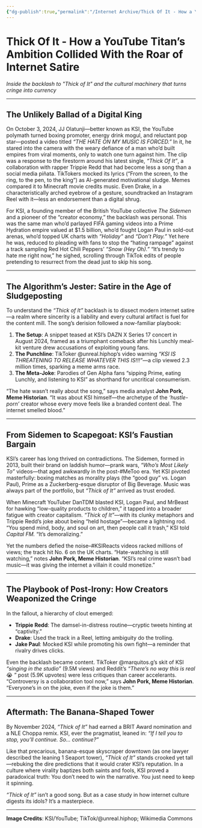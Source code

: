 ```yaml
---
{"dg-publish":true,"permalink":"/Internet Archive/Thick Of It - How a YouTube Titan’s Ambition Collided With the Roar of Internet Satire/"}
---
```


# Thick Of It - How a YouTube Titan’s Ambition Collided With the Roar of Internet Satire  
_Inside the backlash to "Thick of It" and the cultural machinery that turns cringe into currency_

---

## The Unlikely Ballad of a Digital King

On October 3, 2024, JJ Olatunji—better known as KSI, the YouTube polymath turned boxing promoter, energy drink mogul, and reluctant pop star—posted a video titled _“THE HATE ON MY MUSIC IS FORCED.”_ In it, he stared into the camera with the weary defiance of a man who’d built empires from viral moments, only to watch one turn against him. The clip was a response to the firestorm around his latest single, _“Thick Of It”_, a collaboration with rapper Trippie Redd that had become less a song than a social media piñata. TikTokers mocked its lyrics (“From the screen, to the ring, to the pen, to the king”) as AI-generated motivational sludge. Memes compared it to Minecraft movie credits music. Even Drake, in a characteristically arched eyebrow of a gesture, soundtracked an Instagram Reel with it—less an endorsement than a digital shrug.

For KSI, a founding member of the British YouTube collective _The Sidemen_ and a pioneer of the “creator economy,” the backlash was personal. This was the same man who’d parlayed FIFA gaming videos into a Prime Hydration empire valued at $1.5 billion, who’d fought Logan Paul in sold-out arenas, who’d topped UK charts with _“Holiday”_ and _“Don’t Play.”_ Yet here he was, reduced to pleading with fans to stop the “hating rampage” against a track sampling Red Hot Chili Peppers’ _“Snow (Hey Oh).”_ “It’s trendy to hate me right now,” he sighed, scrolling through TikTok edits of people pretending to resurrect from the dead just to skip his song.

---

## The Algorithm’s Jester: Satire in the Age of Sludgeposting

To understand the _“Thick of It”_ backlash is to dissect modern internet satire—a realm where sincerity is a liability and every cultural artifact is fuel for the content mill. The song’s derision followed a now-familiar playbook:

1. **The Setup**: A snippet teased at KSI’s DAZN X Series 17 concert in August 2024, framed as a triumphant comeback after his Lunchly meal-kit venture drew accusations of exploiting young fans.
2. **The Punchline**: TikToker @unreal.hiphop’s video warning _“KSI IS THREATENING TO RELEASE WHATEVER THIS IS!!!”_—a clip viewed 2.3 million times, sparking a meme arms race.
3. **The Meta-Joke**: Parodies of Gen Alpha fans “sipping Prime, eating Lunchly, and listening to KSI” as shorthand for uncritical consumerism.

“The hate wasn’t really about the song,” says media analyst **John Pork, Meme Historian**. “It was about KSI himself—the archetype of the _‘hustle-porn’_ creator whose every move feels like a branded content deal. The internet smelled blood.”

---

## From Sidemen to Scapegoat: KSI’s Faustian Bargain

KSI’s career has long thrived on contradictions. The Sidemen, formed in 2013, built their brand on laddish humor—prank wars, _“Who’s Most Likely To”_ videos—that aged awkwardly in the post-#MeToo era. Yet KSI pivoted masterfully: boxing matches as morality plays (the “good guy” vs. Logan Paul), Prime as a Zuckerberg-esque disruptor of Big Beverage. Music was always part of the portfolio, but _“Thick of It”_ arrived as trust eroded.

When Minecraft YouTuber DanTDM blasted KSI, Logan Paul, and MrBeast for hawking “low-quality products to children,” it tapped into a broader fatigue with creator capitalism. _“Thick of It”_—with its clunky metaphors and Trippie Redd’s joke about being “held hostage”—became a lightning rod. “You spend mind, body, and soul on art, then people call it trash,” KSI told _Capital FM._ “It’s demoralizing.”

Yet the numbers defied the noise–#KSIReacts videos racked millions of views; the track hit No. 6 on the UK charts. “Hate-watching is still watching,” notes **John Pork, Meme Historian**. “KSI’s real crime wasn’t bad music—it was giving the internet a villain it could monetize.”

---

## The Playbook of Post-Irony: How Creators Weaponized the Cringe

In the fallout, a hierarchy of clout emerged:

- **Trippie Redd**: The damsel-in-distress routine—cryptic tweets hinting at “captivity.”
- **Drake**: Used the track in a Reel, letting ambiguity do the trolling.
- **Jake Paul**: Mocked KSI while promoting his own fight—a reminder that rivalry drives clicks.

Even the backlash became content. TikToker @marquitos.g’s skit of KSI _“singing in the studio”_ (9.5M views) and Reddit’s _“There’s no way this is real_ 😭 *”* post (5.9K upvotes) were less critiques than career accelerants. “Controversy is a collaboration tool now,” says **John Pork, Meme Historian**. “Everyone’s in on the joke, even if the joke is them.”

---

## Aftermath: The Banana-Shaped Tower

By November 2024, _“Thick of It”_ had earned a BRIT Award nomination and a NLE Choppa remix. KSI, ever the pragmatist, leaned in: _“If I tell you to stop, you’ll continue. So… continue?”_  

Like that precarious, banana-esque skyscraper downtown (as one lawyer described the leaning 1 Seaport tower), *“Thick of It”* stands crooked yet tall—rebuking the dire predictions that it would crater KSI’s reputation. In a culture where virality baptizes both saints and fools, KSI proved a paradoxical truth: You don’t need to win the narrative. You just need to keep it spinning.

_“Thick of It”_ isn’t a good song. But as a case study in how internet culture digests its idols? It’s a masterpiece.

---

**Image Credits**: KSI/YouTube; TikTok/@unreal.hiphop; Wikimedia Commons